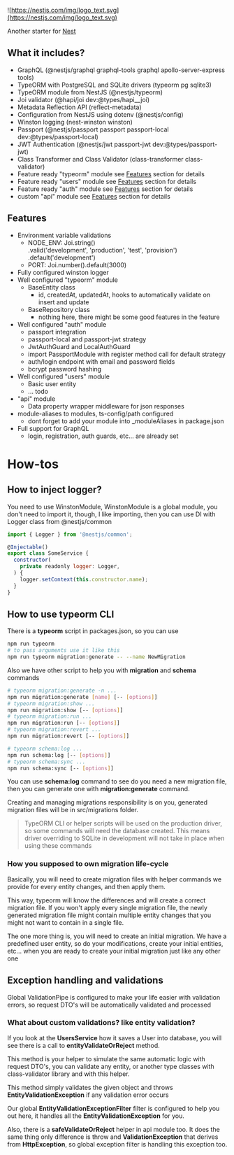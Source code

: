 ![https://nestjs.com/img/logo_text.svg](https://nestjs.com/img/logo_text.svg)

Another starter for [Nest](https://github.com/nestjs/nest)

## What it includes?

- GraphQL (@nestjs/graphql graphql-tools graphql apollo-server-express tools)
- TypeORM with PostgreSQL and SQLite drivers (typeorm pg sqlite3)
- TypeORM module from NestJS (@nestjs/typeorm)
- Joi validator (@hapi/joi dev:@types/hapi__joi)
- Metadata Reflection API (reflect-metadata)
- Configuration from NestJS using dotenv (@nestjs/config)
- Winston logging (nest-winston winston)
- Passport (@nestjs/passport passport passport-local dev:@types/passport-local)
- JWT Authentication (@nestjs/jwt passport-jwt dev:@types/passport-jwt)
- Class Transformer and Class Validator (class-transformer class-validator)
- Feature ready "typeorm" module see [Features]((#features)) section for details
- Feature ready "users" module see [Features]((#features)) section for details
- Feature ready "auth" module see [Features]((#features)) section for details
- custom "api" module see [Features]((#features)) section for details

## Features

- Environment variable validations
    - NODE_ENV: Joi.string()
    .valid('development', 'production', 'test', 'provision')
    .default('development')
    - PORT: Joi.number().default(3000)
- Fully configured winston logger
- Well configured "typeorm" module
    - BaseEntity class
        - id, createdAt, updatedAt, hooks to automatically validate on insert and update
    - BaseRepository class
        - nothing here, there might be some good features in the feature
- Well configured "auth" module
    - passport integration
    - passport-local and passport-jwt strategy
    - JwtAuthGuard and LocalAuthGuard
    - import PassportModule with register method call for default strategy
    - auth/login endpoint with email and password fields
    - bcrypt password hashing
- Well configured "users" module
    - Basic user entity
    - ... todo
- "api" module
    - Data property wrapper middleware for json responses
- module-aliases to modules, ts-config/path configured
    - dont forget to add your module into _moduleAliases in package.json
- Full support for GraphQL
    - login, registration, auth guards, etc... are already set

# How-tos

## How to inject logger?

You need to use WinstonModule, WinstonModule is a global module, you don't need to import it, though, I like importing, then you can use DI with Logger class from @nestjs/common

```jsx
import { Logger } from '@nestjs/common';

@Injectable()
export class SomeService {
  constructor(
    private readonly logger: Logger,
  ) {
    logger.setContext(this.constructor.name);
  }
}
```

## How to use typeorm CLI

There is a **typeorm** script in packages.json, so you can use

```bash
npm run typeorm
# to pass arguments use it like this
npm run typeorm migration:generate -- --name NewMigration
```

Also we have other script to help you with **migration** and **schema** commands

```bash
# typeorm migration:generate -n ...
npm run migration:generate [name] [-- [options]]
# typeorm migration:show ...
npm run migration:show [-- [options]]
# typeorm migration:run ...
npm run migration:run [-- [options]]
# typeorm migration:revert ...
npm run migration:revert [-- [options]]

# typeorm schema:log ...
npm run schema:log [-- [options]]
# typeorm schema:sync ...
npm run schema:sync [-- [options]]
```

You can use **schema:log** command to see do you need a new migration file, then you can generate one with **migration:generate** command.

Creating and managing migrations responsibility is on you, generated migration files will be in src/migrations folder.

> TypeORM CLI or helper scripts will be used on the production driver, so some commands will need the database created. This means driver overriding to SQLite in development will not take in place when using these commands

### How you supposed to own migration life-cycle

Basically, you will need to create migration files with helper commands we provide for every entity changes, and then apply them.

This way, typeorm will know the differences and will create a correct migration file. If you won't apply every single migration file, the newly generated migration file might contain multiple entity changes that you might not want to contain in a single file.

The one more thing is, you will need to create an initial migration. We have a predefined user entity, so do your modifications, create your initial entities, etc... when you are ready to create your initial migration just like any other one

## Exception handling and validations

Global ValidationPipe is configured to make your life easier with validation errors, so request DTO's will be automatically validated and processed

### What about custom validations? like entity validation?

If you look at the **UsersService** how it saves a User into database, you will see there is a call to **entityValidateOrReject** method.

This method is your helper to simulate the same automatic logic with request DTO's, you can validate any entity, or another type classes with class-validator library and with this helper.

This method simply validates the given object and throws **EntityValidationException** if any validation error occurs

Our global **EntityValidationExceptionFilter** filter is configured to help you out here, it handles all the **EntityValidationException** for you.

Also, there is a **safeValidateOrReject** helper in api module too. It does the same thing only difference is throw and **ValidationException** that derives from **HttpException**, so global exception filter is handling this exception too.
